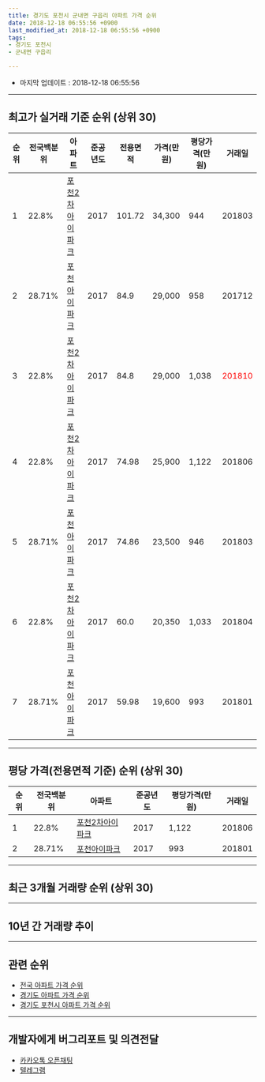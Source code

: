 ```yaml
---
title: 경기도 포천시 군내면 구읍리 아파트 가격 순위
date: 2018-12-18 06:55:56 +0900
last_modified_at: 2018-12-18 06:55:56 +0900
tags:
- 경기도 포천시
- 군내면 구읍리

---
```


* 마지막 업데이트 : 2018-12-18 06:55:56

---

## 최고가 실거래 기준 순위 (상위 30)


|순위|전국백분위|아파트|준공년도|전용면적|가격(만원)|평당가격(만원)|거래일|
|---|---|---|---|---|---|---|---|
|1|22.8%|[포천2차아이파크](https://search.naver.com/search.naver?query=%EA%B2%BD%EA%B8%B0%EB%8F%84+%ED%8F%AC%EC%B2%9C%EC%8B%9C+%EA%B5%B0%EB%82%B4%EB%A9%B4+%EA%B5%AC%EC%9D%8D%EB%A6%AC+%ED%8F%AC%EC%B2%9C2%EC%B0%A8%EC%95%84%EC%9D%B4%ED%8C%8C%ED%81%AC)|2017|101.72|34,300|944|201803|
|2|28.71%|[포천아이파크](https://search.naver.com/search.naver?query=%EA%B2%BD%EA%B8%B0%EB%8F%84+%ED%8F%AC%EC%B2%9C%EC%8B%9C+%EA%B5%B0%EB%82%B4%EB%A9%B4+%EA%B5%AC%EC%9D%8D%EB%A6%AC+%ED%8F%AC%EC%B2%9C%EC%95%84%EC%9D%B4%ED%8C%8C%ED%81%AC)|2017|84.9|29,000|958|201712|
|3|22.8%|[포천2차아이파크](https://search.naver.com/search.naver?query=%EA%B2%BD%EA%B8%B0%EB%8F%84+%ED%8F%AC%EC%B2%9C%EC%8B%9C+%EA%B5%B0%EB%82%B4%EB%A9%B4+%EA%B5%AC%EC%9D%8D%EB%A6%AC+%ED%8F%AC%EC%B2%9C2%EC%B0%A8%EC%95%84%EC%9D%B4%ED%8C%8C%ED%81%AC)|2017|84.8|29,000|1,038|<span style="color:red">201810</span>|
|4|22.8%|[포천2차아이파크](https://search.naver.com/search.naver?query=%EA%B2%BD%EA%B8%B0%EB%8F%84+%ED%8F%AC%EC%B2%9C%EC%8B%9C+%EA%B5%B0%EB%82%B4%EB%A9%B4+%EA%B5%AC%EC%9D%8D%EB%A6%AC+%ED%8F%AC%EC%B2%9C2%EC%B0%A8%EC%95%84%EC%9D%B4%ED%8C%8C%ED%81%AC)|2017|74.98|25,900|1,122|201806|
|5|28.71%|[포천아이파크](https://search.naver.com/search.naver?query=%EA%B2%BD%EA%B8%B0%EB%8F%84+%ED%8F%AC%EC%B2%9C%EC%8B%9C+%EA%B5%B0%EB%82%B4%EB%A9%B4+%EA%B5%AC%EC%9D%8D%EB%A6%AC+%ED%8F%AC%EC%B2%9C%EC%95%84%EC%9D%B4%ED%8C%8C%ED%81%AC)|2017|74.86|23,500|946|201803|
|6|22.8%|[포천2차아이파크](https://search.naver.com/search.naver?query=%EA%B2%BD%EA%B8%B0%EB%8F%84+%ED%8F%AC%EC%B2%9C%EC%8B%9C+%EA%B5%B0%EB%82%B4%EB%A9%B4+%EA%B5%AC%EC%9D%8D%EB%A6%AC+%ED%8F%AC%EC%B2%9C2%EC%B0%A8%EC%95%84%EC%9D%B4%ED%8C%8C%ED%81%AC)|2017|60.0|20,350|1,033|201804|
|7|28.71%|[포천아이파크](https://search.naver.com/search.naver?query=%EA%B2%BD%EA%B8%B0%EB%8F%84+%ED%8F%AC%EC%B2%9C%EC%8B%9C+%EA%B5%B0%EB%82%B4%EB%A9%B4+%EA%B5%AC%EC%9D%8D%EB%A6%AC+%ED%8F%AC%EC%B2%9C%EC%95%84%EC%9D%B4%ED%8C%8C%ED%81%AC)|2017|59.98|19,600|993|201801|


---

## 평당 가격(전용면적 기준) 순위 (상위 30)


|순위|전국백분위|아파트|준공년도|평당가격(만원)|거래일|
|---|---|---|---|---|---|
|1|22.8%|[포천2차아이파크](https://search.naver.com/search.naver?query=%EA%B2%BD%EA%B8%B0%EB%8F%84+%ED%8F%AC%EC%B2%9C%EC%8B%9C+%EA%B5%B0%EB%82%B4%EB%A9%B4+%EA%B5%AC%EC%9D%8D%EB%A6%AC+%ED%8F%AC%EC%B2%9C2%EC%B0%A8%EC%95%84%EC%9D%B4%ED%8C%8C%ED%81%AC)|2017|1,122|201806|
|2|28.71%|[포천아이파크](https://search.naver.com/search.naver?query=%EA%B2%BD%EA%B8%B0%EB%8F%84+%ED%8F%AC%EC%B2%9C%EC%8B%9C+%EA%B5%B0%EB%82%B4%EB%A9%B4+%EA%B5%AC%EC%9D%8D%EB%A6%AC+%ED%8F%AC%EC%B2%9C%EC%95%84%EC%9D%B4%ED%8C%8C%ED%81%AC)|2017|993|201801|


---

## 최근 3개월 거래량 순위 (상위 30)


<div style="width:100%;">
    <canvas id="deal_count_ranking" height="250"></canvas>
</div>


<script>
new Chart(document.getElementById("deal_count_ranking"), {
    type: 'horizontalBar',
    data: {
        labels: ['포천2차아이파크', '포천아이파크'],
        datasets: [{
            label: '실거래 수',
            data: [4, 2],
            borderColor: "rgba(255, 0, 128, 1)",
            backgroundColor: "rgba(255, 0, 128, 0.5)",
            fill: false,
        }]
    },
    options: {
        responsive: true,
        title: {
            display: true,
            text: '최근 3개월 거래량 순위'
        },
        tooltips: {
            mode: 'index',
            intersect: false,
            callbacks: {
                title: function(tooltipItems, data) {
                    return "실거래 수:";
                },
                label: function(tooltipItem, data) {
                    return data.labels[tooltipItem.index] + ": " + tooltipItem.xLabel;
                }
            }
        },
        hover: {
            mode: 'nearest',
            intersect: true
        },
        scales: {
            xAxes: [{
                display: true,
                scaleLabel: {
                    display: true,
                    labelString: '실거래 수'
                },
                ticks: {
                    suggestedMin: 0,
                }
            }],
            yAxes: [{
                display: true,
                ticks: {
                    autoSkip: false,
                    callback: function(value, index, values) {
                        if (value.length > 15)
                            return value.substr(0, 13) + "...";
                        else
                            return value;
                    }
                },
                scaleLabel: {
                    display: false,
                }
            }]
        }
    }
});

</script>


---

## 10년 간 거래량 추이


<div style="width:100%;">
    <canvas id="deal_progress" height="250"></canvas>
</div>

<script>
new Chart(document.getElementById("deal_progress"), {
    type: 'line',
    data: {
        labels: ['200812','200901','200902','200903','200904','200905','200906','200907','200908','200909','200910','200911','200912','201001','201002','201003','201004','201005','201006','201007','201008','201009','201010','201011','201012','201101','201102','201103','201104','201105','201106','201107','201108','201109','201110','201111','201112','201201','201202','201203','201204','201205','201206','201207','201208','201209','201210','201211','201212','201301','201302','201303','201304','201305','201306','201307','201308','201309','201310','201311','201312','201401','201402','201403','201404','201405','201406','201407','201408','201409','201410','201411','201412','201501','201502','201503','201504','201505','201506','201507','201508','201509','201510','201511','201512','201601','201602','201603','201604','201605','201606','201607','201608','201609','201610','201611','201612','201701','201702','201703','201704','201705','201706','201707','201708','201709','201710','201711','201712','201801','201802','201803','201804','201805','201806','201807','201808','201809','201810','201811','201812'],
        datasets: [{
            label: '실거래 수',
            pointRadius: 1,
            data: [0, 0, 0, 0, 0, 0, 0, 0, 0, 0, 0, 0, 0, 0, 0, 0, 0, 0, 0, 0, 0, 0, 0, 0, 0, 0, 0, 0, 0, 0, 0, 0, 0, 0, 0, 0, 0, 0, 0, 0, 0, 0, 0, 0, 0, 0, 0, 0, 0, 0, 0, 0, 0, 0, 0, 0, 0, 0, 0, 0, 0, 0, 0, 0, 0, 0, 0, 0, 0, 0, 0, 0, 0, 0, 0, 0, 0, 0, 0, 0, 0, 0, 0, 0, 0, 0, 0, 0, 0, 0, 0, 0, 0, 0, 0, 0, 0, 0, 0, 0, 0, 0, 0, 0, 0, 0, 0, 0, 1, 1, 1, 4, 2, 1, 1, 3, 4, 1, 5, 0, 1],
            borderColor: "rgba(255, 201, 14, 1)",
            backgroundColor: "rgba(255, 201, 14, 0.5)",
            fill: true,
        }]
    },
    options: {
        responsive: true,
        title: {
            display: true,
            text: '10년간 거래량 추이'
        },
        tooltips: {
            mode: 'index',
            intersect: false,
        },
        hover: {
            mode: 'nearest',
            intersect: true
        },
        scales: {
            xAxes: [{
                display: true,
                scaleLabel: {
                    display: true,
                    labelString: '년/월'
                }
            }],
            yAxes: [{
                display: true,
                ticks: {
                    suggestedMin: 0,
                },
                scaleLabel: {
                    display: true,
                    labelString: '실거래 수'
                }
            }]
        }
    }
});

</script>


---

## 관련 순위

- [전국 아파트 가격 순위](https://inasie.github.io/apt-ranking/전국)
- [경기도 아파트 가격 순위](https://inasie.github.io/apt-ranking/경기도)
- [경기도 포천시 아파트 가격 순위](https://inasie.github.io/apt-ranking/경기도-포천시)


---

## 개발자에게 버그리포트 및 의견전달

- [카카오톡 오픈채팅](https://open.kakao.com/o/gLJUAP4)
- [텔레그램](https://t.me/inasie)

